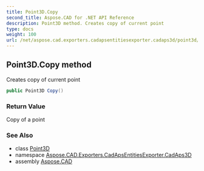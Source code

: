 ```yaml
---
title: Point3D.Copy
second_title: Aspose.CAD for .NET API Reference
description: Point3D method. Creates copy of current point
type: docs
weight: 100
url: /net/aspose.cad.exporters.cadapsentitiesexporter.cadaps3d/point3d/copy/
---
```

## Point3D.Copy method

Creates copy of current point

```csharp
public Point3D Copy()
```

### Return Value

Copy of a point

### See Also

* class [Point3D](../)
* namespace [Aspose.CAD.Exporters.CadApsEntitiesExporter.CadAps3D](../../../aspose.cad.exporters.cadapsentitiesexporter.cadaps3d/)
* assembly [Aspose.CAD](../../../)


